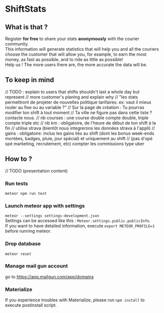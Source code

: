 # ShiftStats

## What is that ?

Register **for free** to share your stats **anonymously** with the courier community.  
This information will generate statistics that will help you and all the couriers choose the customer that will allow you, for example, to earn the most money, as fast as possible, and to ride as little as possible!  
Help us ! The more users there are, the more accurate the data will be.

## To keep in mind

// TODO : explain to users that shifts shouldn't last a whole day but represent
// more customer's planing and explain why
// "les stats permettront de projeter de nouvelles politique tarifaires: ex: vaut il mieux rouler au fixe ou au variable ?"
// Sur la page de création : Tu pourras modifier ton shift à tout moment
// Ta ville ne figure pas dans cette liste ? contacte nous.
// nb courses : une course double compte double, triple compte triple etc
// nb km : obligatoire, de l'heure de début de ton shift à la fin
// utilise strava (bientôt nous integrerons les données strava à l'appli)
// gains : obligatoire: inclus les gains liés au shift  (dont les bonus week-ends montées, badges, pluie, jour spécial) et uniquement au shift
// (pas d'opé spé marketing, recrutement, etc) compter les commissions type uber

## How to ?

// TODO (presentation content)

### Run tests

`meteor npm run test`

### Launch meteor app with settings

`meteor --settings settings-development.json`  
Settings can be accessed like this : `Meteor.settings.public.publicInfo`.  
If you want to have detailed information, execute `export METEOR_PROFILE=1` before running meteor.

### Drop database

`meteor reset`

### Manage mail gun account

go to https://app.mailgun.com/app/domains

### Materialize

If you experience troubles with Materialize, please run `npm install` to execute postinstall script.
